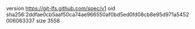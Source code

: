 version https://git-lfs.github.com/spec/v1
oid sha256:2ddfae0cb5aaf50ca74ae966550af0bd5ed0fd08cb8e95d971a5452006063337
size 3558
